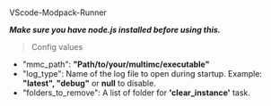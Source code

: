 # 
VScode-Modpack-Runner

***Make sure you have node.js installed before using this.***

> Config values
- "mmc_path": **"Path/to/your/multimc/executable"**
- "log_type": Name of the log file to open during startup. Example: **"latest", "debug"** or **null** to disable.
- "folders_to_remove": A list of folder for **'clear_instance'** task.
